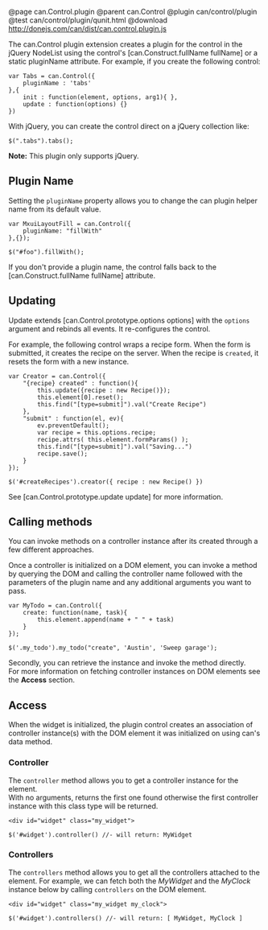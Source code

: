 @page can.Control.plugin 
@parent can.Control
@plugin can/control/plugin
@test can/control/plugin/qunit.html
@download http://donejs.com/can/dist/can.control.plugin.js

The can.Control plugin extension creates a plugin for the control in the 
jQuery NodeList using the control's [can.Construct.fullName fullName] or
a static pluginName attribute. For example, if you create the following control:

	var Tabs = can.Control({
		pluginName : 'tabs'
	},{
		init : function(element, options, arg1){ },
		update : function(options) {}
	})

With jQuery, you can create the control direct on a jQuery collection like:

    $(".tabs").tabs();
    
__Note:__ This plugin only supports jQuery.

## Plugin Name

Setting the `pluginName` property allows you to change 
the can plugin helper name from its default value.

	var MxuiLayoutFill = can.Control({
		pluginName: "fillWith"
	},{});
	
	$("#foo").fillWith();
	
If you don't provide a plugin name, the control falls back
to the [can.Construct.fullName fullName] attribute.

## Updating

Update extends [can.Control.prototype.options options] 
with the `options` argument and rebinds all events.  It 
re-configures the control.

For example, the following control wraps a recipe form. When the form
is submitted, it creates the recipe on the server.  When the recipe
is `created`, it resets the form with a new instance.

	var Creator = can.Control({
		"{recipe} created" : function(){
			this.update({recipe : new Recipe()});
			this.element[0].reset();
			this.find("[type=submit]").val("Create Recipe")
		},
		"submit" : function(el, ev){
			ev.preventDefault();
			var recipe = this.options.recipe;
			recipe.attrs( this.element.formParams() );
			this.find("[type=submit]").val("Saving...")
			recipe.save();
		}
	});
	
	$('#createRecipes').creator({ recipe : new Recipe() })
	
See [can.Control.prototype.update update] for more information.

## Calling methods

You can invoke methods on a controller instance after its created through a few
different approaches.  

Once a controller is initialized on a DOM element, you can invoke a method
by querying the DOM and calling the controller name followed with the 
parameters of the plugin name and any additional arguments you want to pass.

	var MyTodo = can.Control({
		create: function(name, task){
			this.element.append(name + " " + task)
		}
	});
	
	$('.my_todo').my_todo("create", 'Austin', 'Sweep garage');

Secondly, you can retrieve the instance and invoke the method directly.  
For more information on fetching controller instances on DOM elements see 
the __Access__ section.

## Access

When the widget is initialized, the plugin control creates an association 
of controller instance(s) with the DOM element it was initialized on using 
can's data method.

### Controller

The `controller` method allows you to get a controller instance for the element.  
With no arguments, returns the first one found otherwise the first controller 
instance with this class type will be returned.

	<div id="widget" class="my_widget">

	$('#widget').controller() //- will return: MyWidget

### Controllers

The `controllers` method allows you to get all the controllers attached to the element.
For example, we can fetch both the _MyWidget_ and the _MyClock_ instance 
below by calling `controllers` on the DOM element.

	<div id="widget" class="my_widget my_clock">
	
	$('#widget').controllers() //- will return: [ MyWidget, MyClock ]
